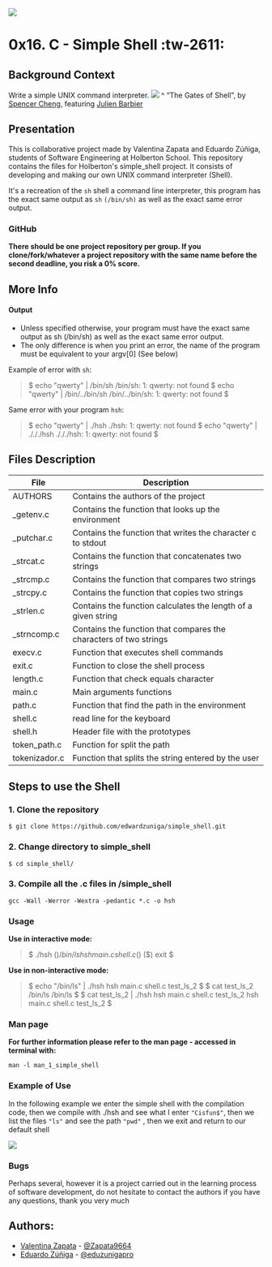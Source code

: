 ![](https://cdn-website.partechpartners.com/media/images/Holberton_School_Logo.original.png)
# 0x16. C - Simple Shell :tw-2611:

## Background Context
Write a simple UNIX command interpreter.
![](https://s3.amazonaws.com/intranet-projects-files/holbertonschool-low_level_programming/235/shell.jpeg)
^ “The Gates of Shell”, by [Spencer Cheng](https://twitter.com/spencerhcheng/status/855104635069054977 "Spencer Cheng"), featuring [Julien Barbier](https://twitter.com/julienbarbier42 "Julien Barbier")
## Presentation

This is collaborative project made by Valentina Zapata and Eduardo Zúñiga, students of Software Engineering at Holberton School. This repository contains the files for Holberton's simple_shell project. It consists of developing and making our own UNIX command interpreter (Shell).

It's a recreation of the `sh` shell a command line interpreter, this program has the exact same output as `sh` `(/bin/sh)` as well as the exact same error output.

### GitHub
**There should be one project repository per group. If you clone/fork/whatever a project repository with the same name before the second deadline, you risk a 0% score.**

## More Info
#### Output
- Unless specified otherwise, your program must have the exact same output as sh (/bin/sh) as well as the exact same error output.
- The only difference is when you print an error, the name of the program must be equivalent to your argv[0] (See below)

Example of error with `sh`:

> $ echo "qwerty" | /bin/sh
/bin/sh: 1: qwerty: not found
$ echo "qwerty" | /bin/../bin/sh
/bin/../bin/sh: 1: qwerty: not found
$

Same error with your program `hsh`:

>$ echo "qwerty" | ./hsh
./hsh: 1: qwerty: not found
$ echo "qwerty" | ./././hsh
./././hsh: 1: qwerty: not found
$




## Files Description
| File  | Description  |
| ------------ | ------------ |
|  AUTHORS | Contains the authors of the project  |
|  _getenv.c |  Contains the function that looks up the environment |
|  _putchar.c |  Contains the function that writes the character c to stdout |
| _strcat.c  | Contains the function that concatenates two strings  |
| _strcmp.c  | Contains the function that compares two strings  |
|_strcpy.c   | Contains the function that copies two strings  |
|  _strlen.c| Contains the function calculates the length of a given string  |
| _strncomp.c  |  Contains the function that compares the characters of two strings |
| execv.c |  Function that executes shell commands |
| exit.c  | Function to close the shell process  |
| length.c  |  Function that check equals character|
|  main.c |  Main arguments functions |
| path.c  | Function that find the path in the environment  |
| shell.c  |  read line for the keyboard |
| shell.h  | Header file with the prototypes  |
|  token_path.c | Function for split the  path  |
| tokenizador.c  |  Function that splits the string entered by the user |

## Steps to use the Shell

### 1. Clone the repository

`$ git clone https://github.com/edwardzuniga/simple_shell.git`

### 2. Change directory to simple_shell

`$ cd simple_shell/`

### 3. Compile all the .c files in /simple_shell

`gcc -Wall -Werror -Wextra -pedantic *.c -o hsh`

### Usage

**Use in interactive mode:**

>$ ./hsh
($) /bin/ls
hsh main.c shell.c
($)
($) exit
$

**Use in non-interactive mode:**

>$ echo "/bin/ls" | ./hsh
hsh main.c shell.c test_ls_2
$
$ cat test_ls_2
/bin/ls
/bin/ls
$
$ cat test_ls_2 | ./hsh
hsh main.c shell.c test_ls_2
hsh main.c shell.c test_ls_2
$

### Man page

**For further information please refer to the man page - accessed in terminal with:**

`man -l man_1_simple_shell`

### Example of Use

In the following example we enter the simple shell with the compilation code, then we compile with ./hsh and see what I enter `"Cisfun$"`, then we list the files `"ls"` and see the path `"pwd"` , then we exit and return to our default shell

![](https://i.ibb.co/mrnMrhn/ejemplo1.png)


### Bugs
Perhaps several, however it is a project carried out in the learning process of software development, do not hesitate to contact the authors if you have any questions, thank you very much



## Authors:
- [Valentina Zapata](https://github.com/ "Valentina Zapata") - [@Zapata9664](https://twitter.com/Zapata9664 "@Zapata9664")
- [Eduardo Zúñiga](https://github.com/edwardzuniga/ "Eduardo Zúñiga") - [@eduzunigapro](https://twitter.com/eduzunigapro "@eduzunigapro")